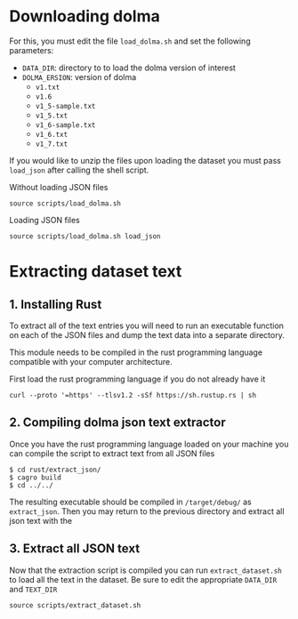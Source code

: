 # Downloading dolma

For this, you must edit the file `load_dolma.sh` and set the following parameters:

- `DATA_DIR`: directory to to load the dolma version of interest
- `DOLMA_ERSION`: version of dolma 
    - `v1.txt`
    - `v1.6`
    - `v1_5-sample.txt`
    - `v1_5.txt`
    - `v1_6-sample.txt`
    - `v1_6.txt`
    - `v1_7.txt`

If you would like to unzip the files upon loading the dataset you must pass `load_json` after calling the shell script.

Without loading JSON files

```
source scripts/load_dolma.sh
```

Loading JSON files

```
source scripts/load_dolma.sh load_json
```

# Extracting dataset text

## 1. Installing Rust

To extract all of the text entries you will need to run an executable function on each of the JSON files and dump the text data into a separate directory.

This module needs to be compiled in the rust programming language compatible with your computer architecture.

First load the rust programming language if you do not already have it

```
curl --proto '=https' --tlsv1.2 -sSf https://sh.rustup.rs | sh
```

## 2. Compiling dolma json text extractor

Once you have the rust programming language loaded on your machine you can compile the script to extract text from all JSON files

```
$ cd rust/extract_json/
$ cagro build
$ cd ../../
```

The resulting executable should be compiled in `/target/debug/` as `extract_json`.
Then you may return to the previous directory and extract all json text with the

## 3. Extract all JSON text

Now that the extraction script is compiled you can run `extract_dataset.sh` to load all the text in the dataset.
Be sure to edit the appropriate `DATA_DIR` and `TEXT_DIR`

```
source scripts/extract_dataset.sh
```
